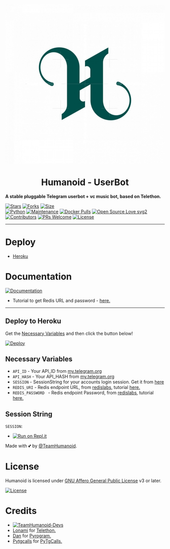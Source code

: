 <p align="center">
  <img src="./resources/extras/logo_readme.jpg" alt="TeamHumanoid Logo">
</p>
<h1 align="center">
  <b>Humanoid - UserBot</b>
</h1>

<b>A stable pluggable Telegram userbot + vc music bot, based on Telethon.</b>   

[![Stars](https://img.shields.io/github/stars/TeamHumanoid/Humanoid?style=flat-square&color=yellow)](https://github.com/TeamHumanoid/Humanoid/stargazers)
[![Forks](https://img.shields.io/github/forks/TeamHumanoid/Humanoid?style=flat-square&color=orange)](https://github.com/TeamHumanoid/Humanoid/fork)
[![Size](https://img.shields.io/github/repo-size/TeamHumanoid/Humanoid?style=flat-square&color=green)](https://github.com/TeamHumanoid/Humanoid/)   
[![Python](https://img.shields.io/badge/Python-v3.9-blue)](https://www.python.org/)
[![Maintenance](https://img.shields.io/badge/Maintained%3F-yes-green.svg)](https://github.com/TeamHumanoid/Humanoid/graphs/commit-activity)
[![Docker Pulls](https://img.shields.io/docker/pulls/programmingerror/Humanoid?style=flat-square)](https://img.shields.io/docker/pulls/programmingerror/Humanoid?style=flat-square)
[![Open Source Love svg2](https://badges.frapsoft.com/os/v2/open-source.svg?v=103)](https://github.com/TeamHumanoid/Humanoid)   
[![Contributors](https://img.shields.io/github/contributors/TeamHumanoid/Humanoid?style=flat-square&color=green)](https://github.com/TeamHumanoid/Humanoid/graphs/contributors)
[![PRs Welcome](https://img.shields.io/badge/PRs-welcome-brightgreen.svg?style=flat-square)](https://makeapullrequest.com)
[![License](https://img.shields.io/badge/License-AGPL-blue)](https://github.com/TeamHumanoid/Humanoid/blob/main/LICENSE)

----

# Deploy
- [Heroku](#Deploy-to-Heroku)


# Documentation 
[![Documentation](https://img.shields.io/badge/Documentation-Humanoid-blue)](http://t.me/TeamHumanoid)


- Tutorial to get Redis URL and password - [here.](./resources/extras/redistut.md)
---

## Deploy to Heroku
Get the [Necessary Variables](#Necessary-Variables) and then click the button below!  

[![Deploy](https://www.herokucdn.com/deploy/button.svg)](https://dashboard.heroku.com/new?button-url=https%3A%2F%2Fgithub.com%2FTeamHumanoid%2FHumanoid&template=https%3A%2F%2Fgithub.com%2FTeamHumanoid%2FHumanoid)


## Necessary Variables
- `API_ID` - Your API_ID from [my.telegram.org](https://my.telegram.org/)
- `API_HASH` - Your API_HASH from [my.telegram.org](https://my.telegram.org/)
- `SESSION` - SessionString for your accounts login session. Get it from [here](#Session-String)
- `REDIS_URI` - Redis endpoint URL, from [redislabs](http://redislabs.com/), tutorial [here.](./resources/extras/redistut.md)
- `REDIS_PASSWORD ` - Redis endpoint Password, from [redislabs](http://redislabs.com/), tutorial [here.](./resources/extras/redistut.md)

## Session String
`SESSION`:
* [![Run on Repl.it](https://replit.com/badge/github/TeamHumanoid/Humanoid)](https://replit.com/@TeamHumanoid/HumanoidStringSession)

Made with 💕 by [@TeamHumanoid](https://t.me/TeamHumanoid). <br />

# License
Humanoid is licensed under [GNU Affero General Public License](https://www.gnu.org/licenses/agpl-3.0.en.html) v3 or later.

[![License](https://www.gnu.org/graphics/agplv3-155x51.png)](LICENSE)

# Credits
* [![TeamHumanoid-Devs](https://img.shields.io/static/v1?label=TeamHumanoid&message=devs&color=critical)](https://t.me/HumanoidDevs)
* [Lonami](https://github.com/LonamiWebs/) for [Telethon.](https://github.com/LonamiWebs/Telethon)
* [Dan](https://github.com/delivrance) for [Pyrogram.](https://github.com/pyrogram/pyrogram)
* [Pytgcalls](https://github.com/pytgcalls) for [PyTgCalls.](https://github.com/pytgcalls/pytgcalls)


